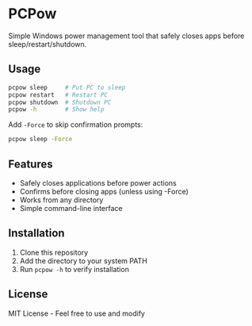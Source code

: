 # PCPow

Simple Windows power management tool that safely closes apps before sleep/restart/shutdown.

## Usage

```bash
pcpow sleep     # Put PC to sleep
pcpow restart   # Restart PC
pcpow shutdown  # Shutdown PC
pcpow -h        # Show help
```

Add `-Force` to skip confirmation prompts:
```bash
pcpow sleep -Force
```

## Features

- Safely closes applications before power actions
- Confirms before closing apps (unless using -Force)
- Works from any directory
- Simple command-line interface

## Installation

1. Clone this repository
2. Add the directory to your system PATH
3. Run `pcpow -h` to verify installation

## License

MIT License - Feel free to use and modify 
